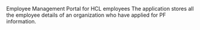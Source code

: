 Employee Management Portal for HCL employees
The application stores all the employee details of an organization who have applied for PF information.
